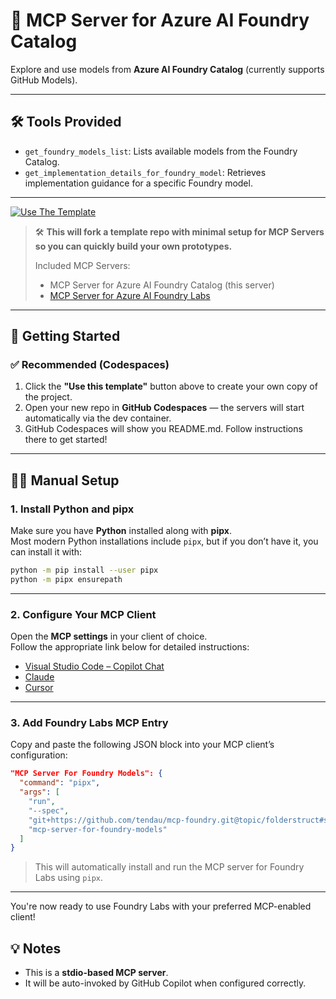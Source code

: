 # 🧠 MCP Server for Azure AI Foundry Catalog

Explore and use models from **Azure AI Foundry Catalog** (currently supports GitHub Models).

---

## 🛠 Tools Provided

- `get_foundry_models_list`: Lists available models from the Foundry Catalog.
- `get_implementation_details_for_foundry_model`: Retrieves implementation guidance for a specific Foundry model.

---

<a href="https://github.com/tendau/foundrylabsagent/generate" target="_blank">
  <img src="https://img.shields.io/badge/-Use%20this%20template-2ea44f?style=for-the-badge&logo=github" alt="Use The Template">
</a>

> 🛠️ **This will fork a template repo with minimal setup for MCP Servers so you can quickly build your own prototypes.**
>
> Included MCP Servers:
>
> - MCP Server for Azure AI Foundry Catalog (this server)
> - [MCP Server for Azure AI Foundry Labs](./azure-ai-foundry-labs-mcp-server.md)

---

## 🚀 Getting Started

### ✅ Recommended (Codespaces)

1. Click the **"Use this template"** button above to create your own copy of the project.
2. Open your new repo in **GitHub Codespaces** — the servers will start automatically via the dev container.
3. GitHub Codespaces will show you README.md. Follow instructions there to get started!

---

## 🧑‍🔧 Manual Setup

### 1. Install Python and pipx

Make sure you have **Python** installed along with **pipx**.  
Most modern Python installations include `pipx`, but if you don’t have it, you can install it with:

```bash
python -m pip install --user pipx
python -m pipx ensurepath
```

---

### 2. Configure Your MCP Client

Open the **MCP settings** in your client of choice.  
Follow the appropriate link below for detailed instructions:

- [Visual Studio Code – Copilot Chat](https://code.visualstudio.com/docs/copilot/chat/mcp-servers)
- [Claude](https://modelcontextprotocol.io/quickstart/user)
- [Cursor](https://docs.cursor.com/context/model-context-protocol)

---

### 3. Add Foundry Labs MCP Entry

Copy and paste the following JSON block into your MCP client’s configuration:

```json
"MCP Server For Foundry Models": {
  "command": "pipx",
  "args": [
    "run",
    "--spec",
    "git+https://github.com/tendau/mcp-foundry.git@topic/folderstruct#subdirectory=src/python",
    "mcp-server-for-foundry-models"
  ]
}
```

> This will automatically install and run the MCP server for Foundry Labs using `pipx`.

---

You're now ready to use Foundry Labs with your preferred MCP-enabled client!

## 💡 Notes

- This is a **stdio-based MCP server**.
- It will be auto-invoked by GitHub Copilot when configured correctly.
